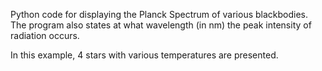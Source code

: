 Python code for displaying the Planck Spectrum of various blackbodies. The program also states at what wavelength (in nm) the peak intensity of radiation occurs.

In this example, 4 stars with various temperatures are presented.